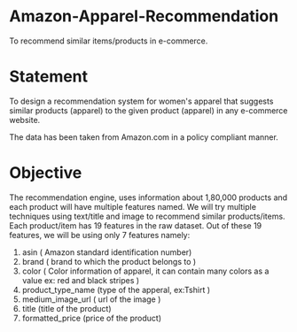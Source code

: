 # Amazon-Apparel-Recommendation
To recommend similar items/products in e-commerce.


# Statement
To design a recommendation system for women's apparel that suggests similar products (apparel) to the given product (apparel) in any e-commerce website.

The data has been taken from Amazon.com in a policy compliant manner. 

# Objective

The recommendation engine, uses information about 1,80,000 products and each product will have multiple features named.
We will try multiple techniques using text/title and image to recommend similar products/items.
Each product/item has 19 features in the raw dataset. Out of these 19 features, we will be using only 7 features namely:

1. asin ( Amazon standard identification number)
2. brand ( brand to which the product belongs to )
3. color ( Color information of apparel, it can contain many colors as a value ex: red and black stripes )
4. product_type_name (type of the apperal, ex:Tshirt )
5. medium_image_url ( url of the image )
6. title (title of the product)
7. formatted_price (price of the product)
